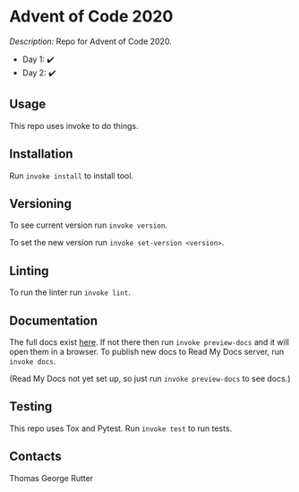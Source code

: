 # Advent of Code 2020

_Description:_ Repo for Advent of Code 2020.

* Day 1: :heavy_check_mark:
* Day 2: :heavy_check_mark:

## Usage

This repo uses invoke to do things.

## Installation

Run `invoke install` to install tool.

## Versioning

To see current version run `invoke version`.

To set the new version run `invoke set-version <version>`.

## Linting

To run the linter run `invoke lint`.

## Documentation

The full docs exist [here](.\build\sphinx\html\index.html).
If not there then run `invoke preview-docs` and it will open them in a browser.
To publish new docs to Read My Docs server, run `invoke docs`.

(Read My Docs not yet set up, so just run `invoke preview-docs` to see docs.)

## Testing

This repo uses Tox and Pytest.
Run `invoke test` to run tests.

## Contacts

Thomas George Rutter

